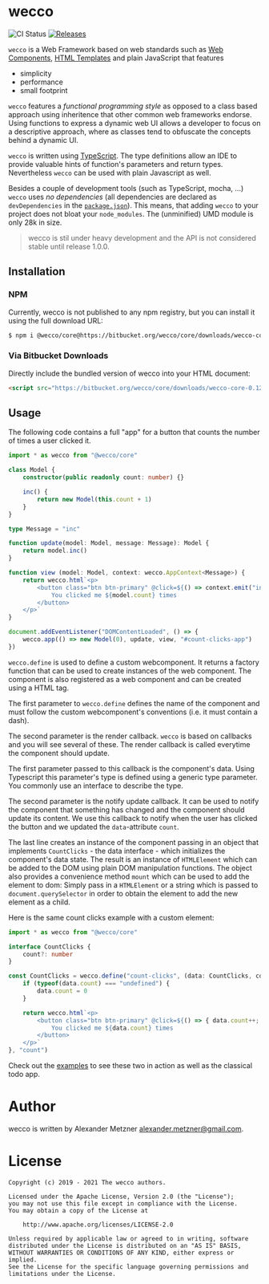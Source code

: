 # wecco

![CI Status][ci-img-url] [![Releases][release-img-url]][release-url]

`wecco` is a Web Framework based on web standards such as [Web Components](https://www.webcomponents.org/), 
[HTML Templates](https://developer.mozilla.org/de/docs/Web/HTML/Element/template) and plain JavaScript that features

* simplicity
* performance
* small footprint

`wecco` features a _functional programming style_ as opposed to a class based approach using inheritence that other common web frameworks endorse. Using functions to express a dynamic web UI allows a developer to focus on a descriptive approach, where as classes tend to obfuscate the concepts behind a dynamic UI.

`wecco` is written using [TypeScript](https://www.typescriptlang.org/). The type definitions allow an IDE to provide valuable hints of function's parameters and return types. Nevertheless `wecco` can be used with plain Javascript as well.

Besides a couple of development tools (such as TypeScript, mocha, ...) `wecco` uses _no dependencies_ (all dependencies are declared as `devDependencies` in the [`package.json`](./package.json)). This 
means, that adding `wecco` to your project does not bloat your `node_modules`. The (unminified) UMD module is only 28k in size.

> wecco is stil under heavy development and the API is not considered stable until release 1.0.0.

## Installation

### NPM

Currently, wecco is not published to any npm registry, but you can install it using the full download URL:

```bash
$ npm i @wecco/core@https://bitbucket.org/wecco/core/downloads/wecco-core-0.12.0.tgz
```

### Via Bitbucket Downloads

Directly include the bundled version of wecco into your HTML document:

```html
<script src="https://bitbucket.org/wecco/core/downloads/wecco-core-0.12.0.umd.js"></script>
```

## Usage

The following code contains a full "app" for a button that counts the number of times a user clicked it.

```typescript
import * as wecco from "@wecco/core"

class Model {
    constructor(public readonly count: number) {}

    inc() {
        return new Model(this.count + 1)
    }
}

type Message = "inc"

function update(model: Model, message: Message): Model {
    return model.inc()
}

function view (model: Model, context: wecco.AppContext<Message>) {
    return wecco.html`<p>
        <button class="btn btn-primary" @click=${() => context.emit("inc")}>
            You clicked me ${model.count} times
        </button>
    </p>`
}

document.addEventListener("DOMContentLoaded", () => {
    wecco.app(() => new Model(0), update, view, "#count-clicks-app")
})
```

`wecco.define` is used to define a custom webcomponent. It returns a factory function that can be used to create instances of the web component. The component is also registered as a web component and can be created using a HTML tag.

The first parameter to `wecco.define` defines the name of the component and must follow the custom webcomponent's conventions (i.e. it must contain a dash). 

The second parameter is the render callback. `wecco` is based on callbacks and you will see several of these. The render callback is called everytime the component should update. 

The first parameter passed to this callback is the component's data. Using Typescript this parameter's type is defined using a generic type parameter. You commonly use an interface to describe the type. 

The second parameter is the notify update callback. It can be used to notify the component that something has changed and the component should update its content. We use this callback to notify when the user has clicked the button and we updated the `data`-attribute `count`.

The last line creates an instance of the component passing in an object that implements `CountClicks` - the data interface - which initializes the component's data state. The result is an instance of `HTMLElement` which can be added to the DOM using plain DOM manipulation functions. The object also provides a convenience method `mount` which can be used to add the element to dom: Simply pass in a `HTMLElement` or a string which is passed to `document.querySelector` in order to obtain the element to add the new element as a child.

Here is the same count clicks example with a custom element:

```typescript
import * as wecco from "@wecco/core"

interface CountClicks {
    count?: number
}

const CountClicks = wecco.define("count-clicks", (data: CountClicks, context) => {
    if (typeof(data.count) === "undefined") {
        data.count = 0
    }

    return wecco.html`<p>
        <button class="btn btn-primary" @click=${() => { data.count++; context.requestUpdate(); }}>
            You clicked me ${data.count} times
        </button>
    </p>`
}, "count")
```

Check out the [examples](./examples) to see these two in action as well as the classical todo app.

# Author

wecco is written by Alexander Metzner <alexander.metzner@gmail.com>.

# License

```
Copyright (c) 2019 - 2021 The wecco authors.

Licensed under the Apache License, Version 2.0 (the "License");
you may not use this file except in compliance with the License.
You may obtain a copy of the License at

    http://www.apache.org/licenses/LICENSE-2.0

Unless required by applicable law or agreed to in writing, software
distributed under the License is distributed on an "AS IS" BASIS,
WITHOUT WARRANTIES OR CONDITIONS OF ANY KIND, either express or implied.
See the License for the specific language governing permissions and
limitations under the License.
```

[ci-img-url]: https://github.com/weccoframework/core/workflows/CI/badge.svg
[release-img-url]: https://img.shields.io/github/v/release/weccoframework/core.svg
[release-url]: https://github.com/weccoframework/core/releases